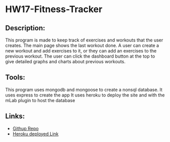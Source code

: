 # HW17-Fitness-Tracker
## Description:
This program is made to keep track of exercises and workouts that the user creates.
The main page shows the last workout done. A user can create a new workout and add exercises to it, or they can add an exercises to the previous workout. The user can click the dashboard button at the top to give detailed graphs and charts about previous workouts.

## Tools:
This program uses mongodb and mongoose to create a nonsql database.
It uses express to create the app
It uses heroku to deploy the site and with the mLab plugin to host the database

## Links:

* [Githup Repo](https://github.com/sdratch/HW17-Fitness-Tracker)
* [Heroku deployed Link](https://fierce-temple-67077.herokuapp.com/)